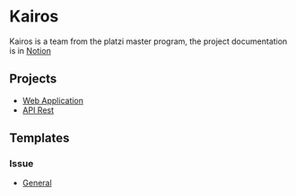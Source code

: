 # Kairos

Kairos is a team from the platzi master program, the project documentation is in [Notion](https://www.notion.so/Kairos-d91d3954a8b44d64bd1e70797c9a58b5)

## Projects

- [Web Application](https://gitlab.com/kairos6/web-app-kairos)
- [API Rest](https://gitlab.com/kairos6/api-kairos)

## Templates

### Issue

- [General](.gitlab/issue_templates/General.md)